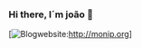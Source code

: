 ### Hi there, I´m joão 👋

[![Blog](https://img.shields.io/website-up-down-green-red/http/monip.org.svg)website:http://monip.org]

<!--

Here are some ideas to get you started:

- 🔭 I’m currently working on ...
- 🌱 I’m currently learning ...
- 👯 I’m looking to collaborate on ...
- 🤔 I’m looking for help with ...
- 💬 Ask me about ...
- 📫 How to reach me: ...
- 😄 Pronouns: ...
- ⚡ Fun fact: ...
-->

